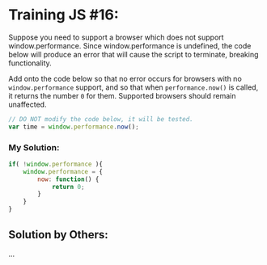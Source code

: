 # Training JS #16:

Suppose you need to support a browser which does not support window.performance. Since window.performance is undefined, the code below will produce an error that will cause the script to terminate, breaking functionality.

Add onto the code below so that no error occurs for browsers with no `window.performance` support, and so that when `performance.now()` is called, it returns the number `0` for them. Supported browsers should remain unaffected.

```js
// DO NOT modify the code below, it will be tested.
var time = window.performance.now();
```

### My Solution:
```js
if( !window.performance ){
    window.performance = {
        now: function() {
            return 0;
        }
    }
} 
```

## Solution by Others:
...